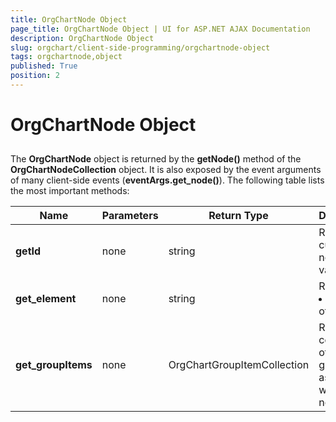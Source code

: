 ```yaml
---
title: OrgChartNode Object
page_title: OrgChartNode Object | UI for ASP.NET AJAX Documentation
description: OrgChartNode Object
slug: orgchart/client-side-programming/orgchartnode-object
tags: orgchartnode,object
published: True
position: 2
---
```


# OrgChartNode Object



## 

The __OrgChartNode__ object is returned by the __getNode()__ method of the __OrgChartNodeCollection__ object. It is also exposed by the event arguments of many client-side events (__eventArgs.get_node()__). The following table lists the most important methods:


|  __Name__  |  __Parameters__  |  __Return Type__  |  __Description__  |
| ------ | ------ | ------ | ------ |
| __getId__ |none|string|Returns the current node id value|
| __get_element__ |none|string|Returns the <li/> element of the node|
| __get_groupItems__ |none|OrgChartGroupItemCollection|Returns a collection of the group items asociated with that node|
